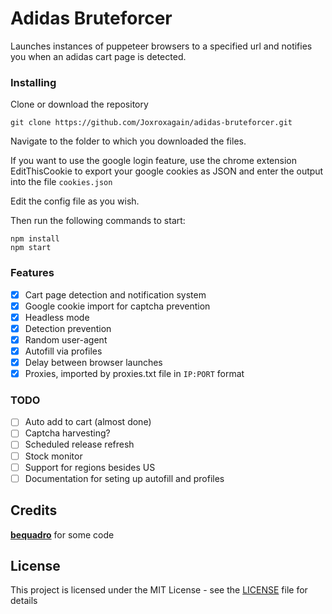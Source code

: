 # Adidas Bruteforcer

Launches instances of puppeteer browsers to a specified url and notifies you when an adidas cart page is detected.

### Installing
Clone or download the repository

```
git clone https://github.com/Joxroxagain/adidas-bruteforcer.git
```
Navigate to the folder to which you downloaded the files.

If you want to use the google login feature, use the chrome extension EditThisCookie to export your google cookies as JSON and enter the output into the file ```cookies.json```

Edit the config file as you wish.

Then run the following commands to start:
```
npm install
npm start
```
### Features
- [x] Cart page detection and notification system
- [x] Google cookie import for captcha prevention
- [x] Headless mode
- [x] Detection prevention
- [x] Random user-agent
- [x] Autofill via profiles
- [x] Delay between browser launches
- [x] Proxies, imported by proxies.txt file in `IP:PORT` format

### TODO

- [ ] Auto add to cart (almost done)
- [ ] Captcha harvesting?
- [ ] Scheduled release refresh
- [ ] Stock monitor
- [ ] Support for regions besides US
- [ ] Documentation for seting up autofill and profiles

## Credits
[<b>bequadro</b>](https://github.com/bequadro/kju) for some code

## License

This project is licensed under the MIT License - see the [LICENSE](LICENSE) file for details
